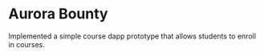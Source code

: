 # Aurora Bounty

Implemented a simple course dapp prototype that allows students to enroll in courses.